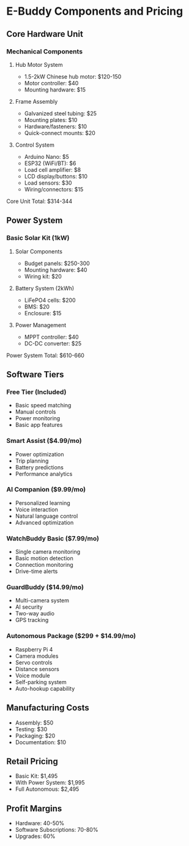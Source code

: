 # E-Buddy Components and Pricing

## Core Hardware Unit

### Mechanical Components

1. Hub Motor System
    - 1.5-2kW Chinese hub motor: $120-150
    - Motor controller: $40
    - Mounting hardware: $15

2. Frame Assembly
    - Galvanized steel tubing: $25
    - Mounting plates: $10
    - Hardware/fasteners: $10
    - Quick-connect mounts: $20

3. Control System
    - Arduino Nano: $5
    - ESP32 (WiFi/BT): $6
    - Load cell amplifier: $8
    - LCD display/buttons: $10
    - Load sensors: $30
    - Wiring/connectors: $15

Core Unit Total: $314-344

## Power System

### Basic Solar Kit (1kW)

1. Solar Components
    - Budget panels: $250-300
    - Mounting hardware: $40
    - Wiring kit: $20

2. Battery System (2kWh)
    - LiFePO4 cells: $200
    - BMS: $20
    - Enclosure: $15

3. Power Management
    - MPPT controller: $40
    - DC-DC converter: $25

Power System Total: $610-660

## Software Tiers

### Free Tier (Included)

- Basic speed matching
- Manual controls
- Power monitoring
- Basic app features

### Smart Assist ($4.99/mo)

- Power optimization
- Trip planning
- Battery predictions
- Performance analytics

### AI Companion ($9.99/mo)

- Personalized learning
- Voice interaction
- Natural language control
- Advanced optimization

### WatchBuddy Basic ($7.99/mo)

- Single camera monitoring
- Basic motion detection
- Connection monitoring
- Drive-time alerts

### GuardBuddy ($14.99/mo)

- Multi-camera system
- AI security
- Two-way audio
- GPS tracking

### Autonomous Package ($299 + $14.99/mo)

- Raspberry Pi 4
- Camera modules
- Servo controls
- Distance sensors
- Voice module
- Self-parking system
- Auto-hookup capability

## Manufacturing Costs

- Assembly: $50
- Testing: $30
- Packaging: $20
- Documentation: $10

## Retail Pricing

- Basic Kit: $1,495
- With Power System: $1,995
- Full Autonomous: $2,495

## Profit Margins

- Hardware: 40-50%
- Software Subscriptions: 70-80%
- Upgrades: 60%